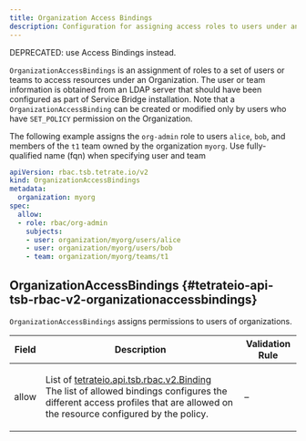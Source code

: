 ```yaml
---
title: Organization Access Bindings
description: Configuration for assigning access roles to users under an organization.
---
```




<!-- WARNING: This page is generated. Please take a look at extensions/plugin-service-bridge-api-docs/src/files/doc/page.ejs -->

DEPRECATED: use Access Bindings instead.

`OrganizationAccessBindings` is an assignment of roles to a set of users or
teams to access resources under an Organization. The user or team
information is obtained from an LDAP server that should have been
configured as part of Service Bridge installation. Note that a
`OrganizationAccessBinding` can be created or modified only by users who
have `SET_POLICY` permission on the Organization.

The following example assigns the `org-admin` role to users
`alice`, `bob`, and members of the `t1` team owned by the organization
`myorg`. Use fully-qualified name (fqn) when specifying user and team

```yaml
apiVersion: rbac.tsb.tetrate.io/v2
kind: OrganizationAccessBindings
metadata:
  organization: myorg
spec:
  allow:
  - role: rbac/org-admin
    subjects:
    - user: organization/myorg/users/alice
    - user: organization/myorg/users/bob
    - team: organization/myorg/teams/t1
```





## OrganizationAccessBindings {#tetrateio-api-tsb-rbac-v2-organizationaccessbindings}

`OrganizationAccessBindings` assigns permissions to users of organizations.



  
<div class="generated-table"></div>

<table>
<thead>
<tr>
<th>Field</th>
<th class="description">Description</th>
<th>Validation Rule</th>
</tr>
</thead>
    
<tr>
<td>


allow

</td>

<td>

List of [tetrateio.api.tsb.rbac.v2.Binding](../../../tsb/rbac/v2/binding#tetrateio-api-tsb-rbac-v2-binding) <br/> The list of allowed bindings configures the different access profiles that
are allowed on the resource configured by the policy.

</td>

<td>

&ndash;

</td>
</tr>
    
</table>
  



